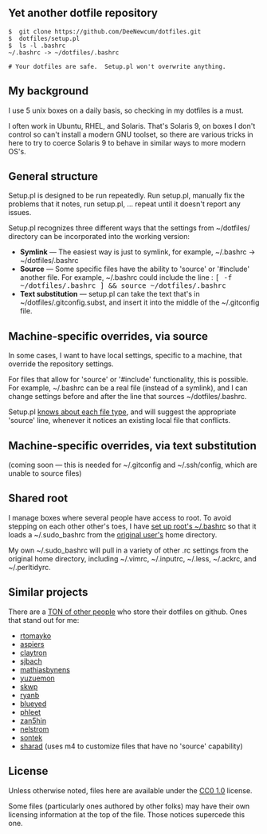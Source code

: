 ## Yet another dotfile repository ##

    $  git clone https://github.com/DeeNewcum/dotfiles.git
    $  dotfiles/setup.pl
    $  ls -l .bashrc
    ~/.bashrc -> ~/dotfiles/.bashrc
    
    # Your dotfiles are safe.  Setup.pl won't overwrite anything.

## My background ##

I use 5 unix boxes on a daily basis, so checking in my dotfiles is a must.

I often work in Ubuntu, RHEL, and Solaris.  That's Solaris 9, on boxes I don't control so can't install a modern GNU toolset, so there are various tricks in here to try to coerce Solaris 9 to behave in similar ways to more modern OS's.

## General structure ##

Setup.pl is designed to be run repeatedly.  Run setup.pl, manually fix the problems that it notes, run setup.pl, ... repeat until it doesn't report any issues.

Setup.pl recognizes three different ways that the settings from ~/dotfiles/ directory can be incorporated into the working version:

* **Symlink** — The easiest way is just to symlink, for example, ~/.bashrc → ~/dotfiles/.bashrc
* **Source** — Some specific files have the ability to 'source' or '#include' another file.  For example, ~/.bashrc could include the line
: <tt>[ -f ~/dotfiles/.bashrc ] && source ~/dotfiles/.bashrc</tt>
* **Text substitution** — setup.pl can take the text that's in ~/dotfiles/.gitconfig.subst, and insert it into the middle of the ~/.gitconfig file.
 
## Machine-specific overrides, via source ##

In some cases, I want to have local settings, specific to a machine, that override the repository settings.

For files that allow for 'source' or '#include' functionality, this is possible.  For example, ~/.bashrc can be a real file (instead of a symlink), and I can change settings before and after the line that sources ~/dotfiles/.bashrc.

Setup.pl [knows about each file type](https://github.com/DeeNewcum/dotfiles/blob/b3510c3a0bfedf2f33085a7eeacfa6586730b1f1/setup.pl#L124-131), and will suggest the appropriate 'source' line, whenever it notices an existing local file that conflicts.

## Machine-specific overrides, via text substitution ##

(coming soon — this is needed for ~/.gitconfig and ~/.ssh/config, which are unable to source files)

## Shared root ##

I manage boxes where several people have access to root.  To avoid stepping on each other other's toes, I have [set up root's ~/.bashrc](https://github.com/DeeNewcum/dotfiles/blob/master/.sudo_bashrc#L3-5) so that it loads a ~/.sudo_bashrc from the [original user's](http://paperlined.org/apps/host_sudo_su_boundaries/user_ids.html) home directory.

My own ~/.sudo_bashrc will pull in a variety of other .rc settings from the original home directory, including ~/.vimrc, ~/.inputrc, ~/.less, ~/.ackrc, and ~/.perltidyrc.

## Similar projects ##

There are a [TON of other people](https://github.com/search?utf8=%E2%9C%93&q=dotfiles&repo=&langOverride=&start_value=1&type=Repositories&language=) who store their dotfiles on github.  Ones that stand out for me:

* [rtomayko](https://github.com/rtomayko/dotfiles)
* [aspiers](https://github.com/aspiers/shell-env)
* [claytron](https://github.com/claytron/dotfiles)
* [sjbach](https://github.com/sjbach/env)
* [mathiasbynens](https://github.com/mathiasbynens/dotfiles/)
* [yuzuemon](https://github.com/yuzuemon/dotfiles)
* [skwp](https://github.com/skwp/dotfiles)
* [ryanb](https://github.com/ryanb/dotfiles)
* [blueyed](https://github.com/blueyed/dotfiles)
* [phleet](https://github.com/phleet/dotfiles)
* [zan5hin](https://github.com/zan5hin/dotfiles)
* [nelstrom](https://github.com/nelstrom/dotfiles)
* [sontek](https://github.com/sontek/dotfiles)
* [sharad](https://github.com/sharad/rc) (uses m4 to customize files that have no 'source' capability)

## License ##

Unless otherwise noted, files here are available under the [CC0 1.0](http://creativecommons.org/publicdomain/zero/1.0/) license.

Some files (particularly ones authored by other folks) may have their own licensing information at the top of the file.  Those notices supercede this one.
